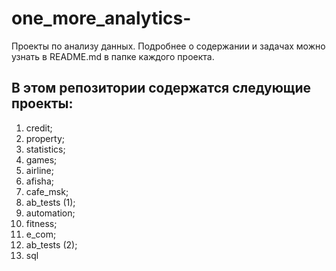 # one_more_analytics-
Проекты по анализу данных. Подробнее о содержании и задачах можно узнать в README.md в папке каждого проекта. 

## В этом репозитории содержатся следующие проекты:
1. credit;
2. property;
3. statistics;
4. games;
5. airline;
6. afisha;
7. cafe_msk;
8. ab_tests (1);
9. automation;
10. fitness;
11. e_com;
12. ab_tests (2);
13. sql
